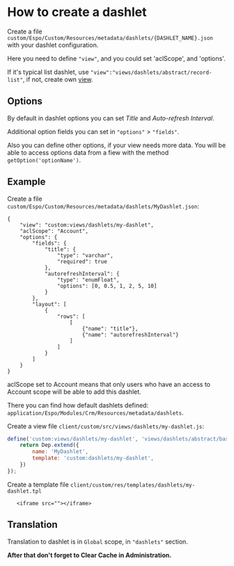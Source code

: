 # How to create a dashlet

Create a file `custom/Espo/Custom/Resources/metadata/dashlets/{DASHLET_NAME}.json` with your dashlet configuration.

Here you need to define `"view"`, and you could set 'aclScope', and 'options'.

If it's typical list dashlet, use `"view":"views/dashlets/abstract/record-list"`, if not, create own [view](https://github.com/espocrm/documentation/blob/master/development/custom-views.md). 

## Options

By default in dashlet options you can set _Title_ and _Auto-refresh Interval_.

Additional option fields you can set in `"options"` > `"fields"`.

Also you can define other options, if your view needs more data. You will be able to access options data from a fiew with the method `getOption('optionName')`.

## Example

Create a file `custom/Espo/Custom/Resources/metadata/dashlets/MyDashlet.json`:

```
{
    "view": "custom:views/dashlets/my-dashlet",
    "aclScope": "Account",
    "options": {
        "fields": {
            "title": {
                "type": "varchar",
                "required": true
            },
            "autorefreshInterval": {
                "type": "enumFloat",
                "options": [0, 0.5, 1, 2, 5, 10]
            }
        },
        "layout": [
            {
                "rows": [
                    [
                        {"name": "title"},
                        {"name": "autorefreshInterval"}
                    ]
                ]
            }
        ]
    }
}
```
aclScope set to Account means that only users who have an access to Account scope will be able to add this dashlet.


There you can find how default dashlets defined: `application/Espo/Modules/Crm/Resources/metadata/dashlets`.

Create a view file `client/custom/src/views/dashlets/my-dashlet.js`:

```js
define('custom:views/dashlets/my-dashlet', 'views/dashlets/abstract/base',  function (Dep) {
    return Dep.extend({
        name: 'MyDashlet',
        template: 'custom:dashlets/my-dashlet',
    })
});
```

Create a template file `client/custom/res/templates/dashlets/my-dashlet.tpl`
```
   <iframe src=""></iframe>
```

## Translation

Translation to dashlet is in `Global` scope, in `"dashlets"` section.

__After that don't forget to Clear Cache in Administration.__
